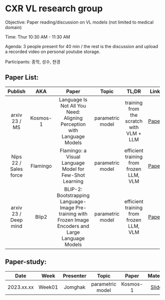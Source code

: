 # CXR VL research group

Objective: 
Paper reading/discussion on VL models (not limited to medical domain)

Time: 
Thur 10:30 AM - 11:30 AM

Agenda: 
3 people present for 40 min / the rest is the discussion and upload a recorded video on personal youtube storage.

Participants: 
종학, 성수, 현경

## **Paper List**:

|       Publish    | AKA | Paper | Topic | TL;DR |Link |  Review |
|:----------------:|:------:|:------:|:----------------------------------------:|:----------:|:------:|:------:|
| arxiv 23 / MS | Kosmos-1 | Language Is Not All You Need: Aligning Perception with Language Models | parametric model | training from the scratch with VLM + LLM | [Paper](https://arxiv.org/abs/2302.14045) | Jonghak (week1)  |
| Nips 22 / Sales force| Flamingo | Flamingo: a Visual Language Model for Few-Shot Learning | parametric model  | efficient training from frozen LLM, VLM | [Paper](https://proceedings.neurips.cc/paper_files/paper/2022/hash/960a172bc7fbf0177ccccbb411a7d800-Abstract-Conference.html) |  |
| arxiv 23 / Deep mind | Blip2 | BLIP-2: Bootstrapping Language-Image Pre-training with Frozen Image Encoders and Large Language Models | parametric model| efficient training from frozen LLM, VLM | [Paper](https://arxiv.org/abs/2301.12597) |Hyungyung (week2)   |
 




## **Paper-study**:


|       Date       | Week | Presenter |Topic |  Paper | Material | Link|
|:----------------:|:------:|:----------------------------------------:|:----------:|:------:|:------:|:------:|
| 2023.xx.xx | Week01 | Jomghak | parametric model | Kosmos-1 | [Slides](https://s3.us-west-2.amazonaws.com/temporary.notion-static.com/Export-e69afb23-7876-412d-abb3-5971f81c40eb/Sparse_Sinkhorn_Attention.pdf?X-Amz-Algorithm=AWS4-HMAC-SHA256&X-Amz-Content-Sha256=UNSIGNED-PAYLOAD&X-Amz-Credential=AKIAT73L2G45EIPT3X45%2F20220107%2Fus-west-2%2Fs3%2Faws4_request&X-Amz-Date=20220107T070715Z&X-Amz-Expires=604800&X-Amz-Signature=e28abb1aa4ca7cee1ab94cdd4ac818511ab57577d37f2c782cafc18f0b3373c9&X-Amz-SignedHeaders=host&x-id=GetObject) | |




